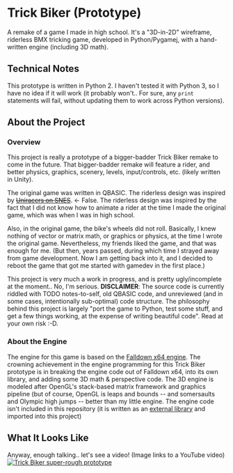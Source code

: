 # Trick Biker (Prototype)
A remake of a game I made in high school. It's a "3D-in-2D" wireframe, riderless BMX tricking game, developed in Python/Pygamej, with a hand-written engine (including 3D math).

## Technical Notes
This prototype is written in Python 2.  I haven't tested it with Python 3, so I have no idea if it will work (it probably won't.. For sure, any `print` statements will fail, without updating them to work across Python versions).

## About the Project

### Overview
This project is really a prototype of a bigger-badder Trick Biker remake to come in the future.  That bigger-badder remake will feature a rider, and better physics, graphics, scenery, levels, input/controls, etc.  (likely written in Unity).

The original game was written in QBASIC.  The riderless design was inspired by [~~Uniracers on SNES~~](https://en.wikipedia.org/wiki/Uniracers). <- False.  The riderless design was inspired by the fact that I did not know how to animate a rider at the time I made the original game, which was when I was in high school.

Also, in the original game, the bike's wheels did not roll.  Basically, I knew nothing of vector or matrix math, or graphics or physics, at the time I wrote the original game.  Nevertheless, my friends liked the game, and that was enough for me.  (But then, years passed, during which time I strayed away from game development.  Now I am getting back into it, and I decided to reboot the game that got me started with gamedev in the first place.)

This project is very much a work in progress, and is pretty ugly/incomplete at the moment..  No, I'm serious.  **DISCLAIMER**:  The source code is currently riddled with TODO notes-to-self, old QBASIC code, and unreviewed (and in some cases, intentionally sub-optimal) code structure.  The philosophy behind this project is largely "port the game to Python, test some stuff, and get a few things working, at the expense of writing beautiful code".  Read at your own risk :-D.

### About the Engine
The engine for this game is based on the [Falldown x64 engine](https://github.com/masskonfuzion/falldown_low_rez).  The crowning achievement in the engine programming for this Trick Biker prototype is in breaking the engine code out of Falldown x64, into its own library, and adding some 3D math & perspective code.  The 3D engine is modeled after OpenGL's stack-based matrix framework and graphics pipeline (but of course, OpenGL is leaps and bounds -- and somersaults and Olympic high jumps -- better than my little engine.  The engine code isn't included in this repository (it is written as an [external library](https://github.com/masskonfuzion/pymkfgame) and imported into this project) 

## What It Looks Like
Anyway, enough talking.. let's see a video! (Image links to a YouTube video)
[![Trick Biker super-rough prototype](http://img.youtube.com/vi/MbPn-mCCfcQ/hqdefault.jpg)](https://youtu.be/MbPn-mCCfcQ)
